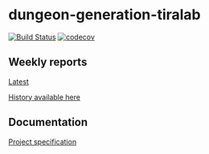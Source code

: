 # dungeon-generation-tiralab
[![Build Status](https://travis-ci.com/mikaelfr/dungeon-generation-tiralab.svg?branch=master)](https://travis-ci.com/mikaelfr/dungeon-generation-tiralab)
[![codecov](https://codecov.io/gh/mikaelfr/dungeon-generation-tiralab/branch/master/graph/badge.svg)](https://codecov.io/gh/mikaelfr/dungeon-generation-tiralab)
## Weekly reports
[Latest](https://github.com/mikaelfr/dungeon-generation-tiralab/blob/master/weekly_reports/week4.md)

[History available here](https://github.com/mikaelfr/dungeon-generation-tiralab/blob/master/weekly_reports/)

## Documentation
[Project specification](https://github.com/mikaelfr/dungeon-generation-tiralab/blob/master/docs/project_spec.md)
